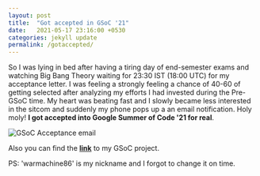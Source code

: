 ```yaml
---
layout: post
title:  "Got accepted in GSoC '21"
date:   2021-05-17 23:16:00 +0530
categories: jekyll update
permalink: /gotaccepted/
---
```


So I was lying in bed after having a tiring day of end-semester exams and watching Big Bang Theory waiting for 23:30 IST (18:00 UTC) for my acceptance letter. I was feeling a strongly feeling a chance of 40-60 of getting selected after analyzing my efforts I had invested during the Pre-GSoC time. My heart was beating fast and I slowly became less interested in the sitcom and suddenly my phone pops up a an email notification. Holy moly! **I got accepted into Google Summer of Code '21 for real**.

![GSoC Acceptance email]({{site.baseurl}}/assets/accepted.png)

Also you can find the **[link](https://summerofcode.withgoogle.com/projects/#5929577068625920)** to my GSoC project.

PS: 'warmachine86' is my nickname and I forgot to change it on time.